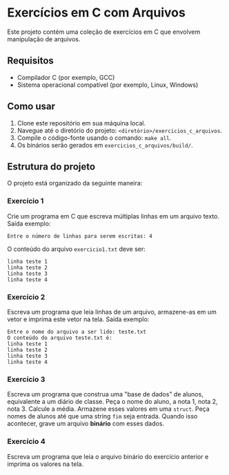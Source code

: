 # Exercícios em C com Arquivos

Este projeto contém uma coleção de exercícios em C que envolvem manipulação de arquivos.

## Requisitos

- Compilador C (por exemplo, GCC)
- Sistema operacional compatível (por exemplo, Linux, Windows)

## Como usar

1. Clone este repositório em sua máquina local.
2. Navegue até o diretório do projeto: `<diretório>/exercicios_c_arquivos`.
3. Compile o código-fonte usando o comando: `make all`.
4. Os binários serão gerados em `exercicios_c_arquivos/build/`.

## Estrutura do projeto

O projeto está organizado da seguinte maneira:

### Exercício 1

Crie um programa em C que escreva múltiplas linhas em um arquivo texto.
Saída exemplo:

```
Entre o número de linhas para serem escritas: 4
```
O conteúdo do arquivo `exercicio1.txt` deve ser:
```
linha teste 1
linha teste 2
linha teste 3
linha teste 4
```

### Exercício 2

Escreva um programa que leia linhas de um arquivo, armazene-as em um vetor e imprima este vetor na tela.
Saída exemplo:

```
Entre o nome do arquivo a ser lido: teste.txt
O conteúdo do arquivo teste.txt é:
linha teste 1
linha teste 2
linha teste 3
linha teste 4
```

### Exercício 3
Escreva um programa que construa uma "base de dados" de alunos, equivalente a um diário de classe. Peça o nome do aluno, a nota 1, nota 2, nota 3. Calcule a média. Armazene esses valores em uma `struct`. Peça nomes de alunos até que uma string `fim` seja entrada. Quando isso acontecer, grave um arquivo **binário** com esses dados.

### Exercício 4
Escreva um programa que leia o arquivo binário do exercício anterior e imprima os valores na tela.